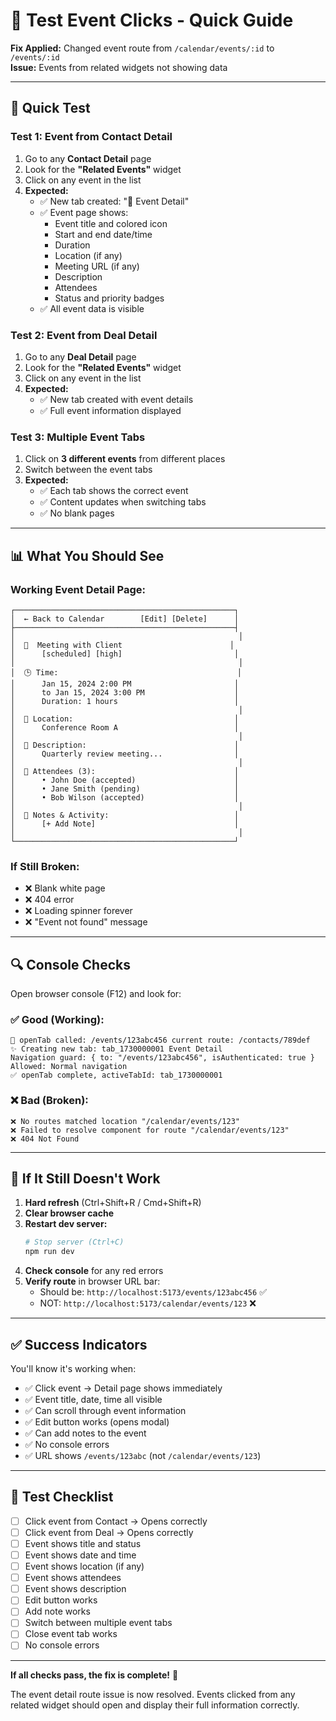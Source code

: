 # 🧪 Test Event Clicks - Quick Guide

**Fix Applied:** Changed event route from `/calendar/events/:id` to `/events/:id`  
**Issue:** Events from related widgets not showing data

---

## 🎯 Quick Test

### Test 1: Event from Contact Detail
1. Go to any **Contact Detail** page
2. Look for the **"Related Events"** widget
3. Click on any event in the list
4. **Expected:**
   - ✅ New tab created: "📅 Event Detail"
   - ✅ Event page shows:
     - Event title and colored icon
     - Start and end date/time
     - Duration
     - Location (if any)
     - Meeting URL (if any)
     - Description
     - Attendees
     - Status and priority badges
   - ✅ All event data is visible

### Test 2: Event from Deal Detail
1. Go to any **Deal Detail** page
2. Look for the **"Related Events"** widget
3. Click on any event in the list
4. **Expected:**
   - ✅ New tab created with event details
   - ✅ Full event information displayed

### Test 3: Multiple Event Tabs
1. Click on **3 different events** from different places
2. Switch between the event tabs
3. **Expected:**
   - ✅ Each tab shows the correct event
   - ✅ Content updates when switching tabs
   - ✅ No blank pages

---

## 📊 What You Should See

### Working Event Detail Page:
```
┌─────────────────────────────────────────────────┐
│  ← Back to Calendar        [Edit] [Delete]      │
├─────────────────────────────────────────────────┤
│                                                  │
│  📅  Meeting with Client                        │
│      [scheduled] [high]                         │
│                                                  │
│  🕒 Time:                                        │
│      Jan 15, 2024 2:00 PM                       │
│      to Jan 15, 2024 3:00 PM                    │
│      Duration: 1 hours                          │
│                                                  │
│  📍 Location:                                    │
│      Conference Room A                          │
│                                                  │
│  📝 Description:                                 │
│      Quarterly review meeting...                │
│                                                  │
│  👥 Attendees (3):                               │
│      • John Doe (accepted)                      │
│      • Jane Smith (pending)                     │
│      • Bob Wilson (accepted)                    │
│                                                  │
│  📝 Notes & Activity:                            │
│      [+ Add Note]                               │
│                                                  │
└─────────────────────────────────────────────────┘
```

### If Still Broken:
- ❌ Blank white page
- ❌ 404 error
- ❌ Loading spinner forever
- ❌ "Event not found" message

---

## 🔍 Console Checks

Open browser console (F12) and look for:

### ✅ Good (Working):
```
🔵 openTab called: /events/123abc456 current route: /contacts/789def
✨ Creating new tab: tab_1730000001 Event Detail
Navigation guard: { to: "/events/123abc456", isAuthenticated: true }
Allowed: Normal navigation
✅ openTab complete, activeTabId: tab_1730000001
```

### ❌ Bad (Broken):
```
❌ No routes matched location "/calendar/events/123"
❌ Failed to resolve component for route "/calendar/events/123"
❌ 404 Not Found
```

---

## 🚨 If It Still Doesn't Work

1. **Hard refresh** (Ctrl+Shift+R / Cmd+Shift+R)
2. **Clear browser cache**
3. **Restart dev server:**
   ```bash
   # Stop server (Ctrl+C)
   npm run dev
   ```
4. **Check console** for any red errors
5. **Verify route** in browser URL bar:
   - Should be: `http://localhost:5173/events/123abc456` ✅
   - NOT: `http://localhost:5173/calendar/events/123` ❌

---

## ✅ Success Indicators

You'll know it's working when:
- ✅ Click event → Detail page shows immediately
- ✅ Event title, date, time all visible
- ✅ Can scroll through event information
- ✅ Edit button works (opens modal)
- ✅ Can add notes to the event
- ✅ No console errors
- ✅ URL shows `/events/123abc` (not `/calendar/events/123`)

---

## 🎯 Test Checklist

- [ ] Click event from Contact → Opens correctly
- [ ] Click event from Deal → Opens correctly
- [ ] Event shows title and status
- [ ] Event shows date and time
- [ ] Event shows location (if any)
- [ ] Event shows attendees
- [ ] Event shows description
- [ ] Edit button works
- [ ] Add note works
- [ ] Switch between multiple event tabs
- [ ] Close event tab works
- [ ] No console errors

---

**If all checks pass, the fix is complete!** 🎉

The event detail route issue is now resolved. Events clicked from any related widget should open and display their full information correctly.

